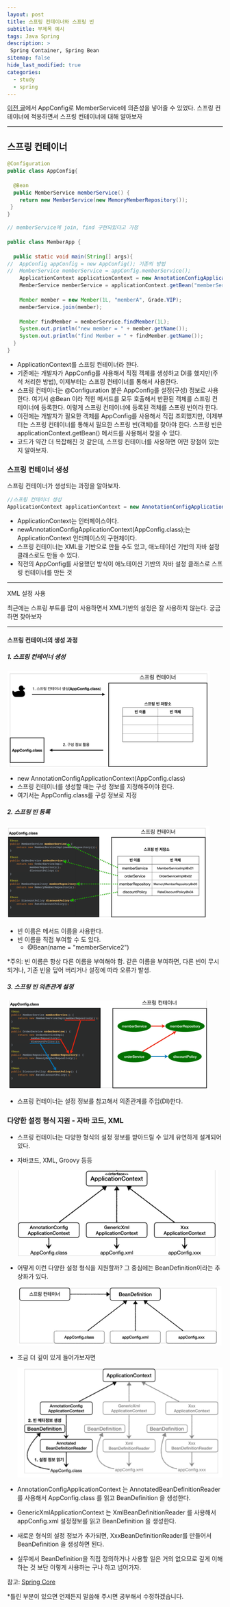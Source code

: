 ```yaml
---
layout: post
title: 스프링 컨테이너와 스프링 빈
subtitle: 부제목 예시
tags: Java Spring
description: >
 Spring Container, Spring Bean
sitemap: false
hide_last_modified: true
categories:
  - study
  - spring
---
```

[이전 글]에서 AppConfig로 MemberService에 의존성을 넣어줄 수 있었다. 스프링 컨테이너에 적용하면서 스프링 컨테이너에 대해 알아보자


[이전 글]: https://parkmuhyeun.github.io/study/spring/2022-02-10-Spring(2)/

--- 

## 스프링 컨테이너

```java
@Configuration
public class AppConfig{

  @Bean
  public MemberService memberService() {
    return new MemberService(new MemoryMemberRepository());
 }
}

```


```java
// memberService에 join, find 구현되있다고 가정

public class MemberApp {

  public static void main(String[] args){
//  AppConfig appConfig = new AppConfig(); 기존의 방법
//  MemberService memberService = appConfig.memberService();
    ApplicationContext applicationContext = new AnnotationConfigApplicationContext(AppConfig.class);
    MemberService memberService = applicationContext.getBean("memberService", MemberService.class);

    Member member = new Member(1L, "memberA", Grade.VIP);
    memberService.join(member);

    Member findMember = memberService.findMember(1L);
    System.out.println("new member = " + member.getName());
    System.out.println("find Member = " + findMember.getName());
  }
}
```
- ApplicationContext를 스프링 컨테이너라 한다.
- 기존에는 개발자가 AppConfig를 사용해서 직접 객체를 생성하고 DI를 했지만(주석 처리한 방법), 이제부터는 스프링 컨테이너를 통해서 사용한다.
- 스프링 컨테이너는 @Configuration 붙은 AppConfig를 설정(구성) 정보로 사용한다. 여기서 @Bean 이라 적힌 메서드를 모두 호출해서 반환된 객체를 스프링 컨테이너에 등록한다. 이렇게 스프링 컨테이너에 등록된 객체를 스프링 빈이라 한다.
- 이전에는 개발자가 필요한 객체를 AppConfig를 사용해서 직접 조회했지만, 이제부터는 스프링 컨테이너를 통해서 필요한 스프링 빈(객체)를 찾아야 한다. 스프링 빈은 applicationContext.getBean() 메서드를 사용해서 찾을 수 있다.
- 코드가 약간 더 복잡해진 것 같은데, 스프링 컨테이너를 사용하면 어떤 장점이 있는지 알아보자.

### 스프링 컨테이너 생성

스프링 컨테이너가 생성되는 과정을 알아보자.
```java
//스프링 컨테이너 생성
ApplicationContext applicationContext = new AnnotationConfigApplicationContext(AppConfig.class);
```
- ApplicationContext는 인터페이스이다.
- newAnnotationConfigApplicationContext(AppConfig.class);는 ApplicationContext 인터페이스의 구현체이다.
- 스프링 컨테이너는 XML을 기반으로 만들 수도 있고, 애노테이션 기반의 자바 설정 클래스로도 만들 수 있다.
- 직전의 AppConfig를 사용했던 방식이 애노테이션 기반의 자바 설정 클래스로 스프링 컨테이너를 만든 것

---
XML 설정 사용


최근에는 스프링 부트를 많이 사용하면서 XML기반의 설정은 잘 사용하지 않는다. 궁금하면 찾아보자

---

#### 스프링 컨테이너의 생성 과정

##### 1. 스프링 컨테이너 생성

![img](/assets/img/blog/study/spring/Spring(3)_1.png)

- new AnnotationConfigApplicationContext(AppConfig.class)
- 스프링 컨테이너를 생성할 때는 구성 정보를 지정해주어야 한다.
- 여기서는 AppConfig.class를 구성 정보로 지정

##### 2. 스프링 빈 등록

![img](/assets/img/blog/study/spring/Spring(3)_2.png)

- 빈 이름은 메서드 이름을 사용한다.
- 빈 이름을 직접 부여할 수 도 있다.
  - @Bean(name = "memberService2")

*주의: 빈 이름은 항상 다른 이름을 부여해야 함. 같은 이름을 부여하면, 다른 빈이 무시되거나, 기존 빈을 덮어 버리거나 설정에 따라 오류가 발생.

##### 3. 스프링 빈 의존관계 설정

![img](/assets/img/blog/study/spring/Spring(3)_3.png)

- 스프링 컨테이너는 설정 정보를 참고해서 의존관계를 주입(DI)한다.

### 다양한 설정 형식 지원 - 자바 코드, XML
- 스프링 컨테이너는 다양한 형식의 설정 정보를 받아드릴 수 있게 유연하게 설계되어 있다.
- 자바코드, XML, Groovy 등등

  ![img](/assets/img/blog/study/spring/Spring(3)_4.png)

- 어떻게 이런 다양한 설정 형식을 지원할까? 그 중심에는 BeanDefinition이라는 추상화가 있다.

  ![img](/assets/img/blog/study/spring/Spring(3)_6.png)

- 조금 더 깊이 있게 들어가보자면

  ![img](/assets/img/blog/study/spring/Spring(3)_5.png)
  
- AnnotationConfigApplicationContext 는 AnnotatedBeanDefinitionReader 를 사용해서 AppConfig.class 를 읽고 BeanDefinition 을 생성한다.
- GenericXmlApplicationContext 는 XmlBeanDefinitionReader 를 사용해서 appConfig.xml 설정정보를 읽고 BeanDefinition 을 생성한다.
- 새로운 형식의 설정 정보가 추가되면, XxxBeanDefinitionReader를 만들어서 BeanDefinition 을 생성하면 된다.
- 실무에서 BeanDefinition을 직접 정의하거나 사용할 일은 거의 없으므로 깊게 이해하는 것 보단 이렇게 사용하는 구나 하고 넘어가자.

참고:
[Spring Core](https://www.inflearn.com/course/%EC%8A%A4%ED%94%84%EB%A7%81-%ED%95%B5%EC%8B%AC-%EC%9B%90%EB%A6%AC-%EA%B8%B0%EB%B3%B8%ED%8E%B8)

*틀린 부분이 있으면 언제든지 말씀해 주시면 공부해서 수정하겠습니다.
